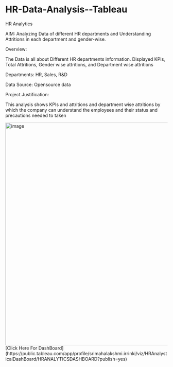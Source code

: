 # HR-Data-Analysis--Tableau
HR Analytics

AIM: Analyzing Data of different HR departments and Understanding Attritions in each department and gender-wise.

Overview:

The Data is all about Different HR departments information. Displayed KPIs, Total Attritions, Gender wise attritions, and Department wise attritions

Departments: HR, Sales, R&D

Data Source: Opensource data

Project Justification:

This analysis shows KPIs and attritions and department wise attritions by which the company can understand the employees and their status and precautions needed to taken 




<img width="692" alt="image" src="https://user-images.githubusercontent.com/119513176/218281978-8c717a61-8560-41f9-a4be-7f9d7b5a96bf.png">
[Click Here For DashBoard](https://public.tableau.com/app/profile/srimahalakshmi.irrinki/viz/HRAnalysticalDashBoard/HRANALYTICSDASHBOARD?publish=yes)

